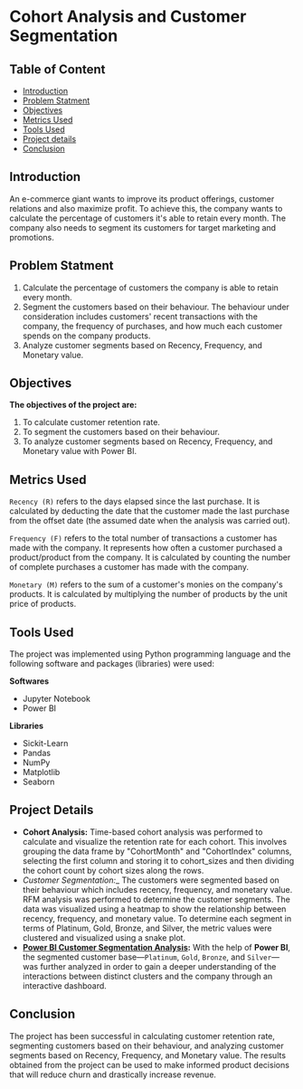 <h1>Cohort Analysis and Customer Segmentation</h1>

<h2>Table of Content</h2>

<ul>
    <li><a href="#intro">Introduction</a></li>
    <li><a href="#statement">Problem Statment</a></li>
    <li><a href="#obj">Objectives</a></li>
    <li><a href="#metrics">Metrics Used</a></li>
    <li><a href="#tools">Tools Used</a></li>
    <li><a href="#details">Project details</a></li>
    <li><a href="#conclusion">Conclusion</a></li>
</ul>

<a id="intro"></a>
<h2>Introduction</h2>

An e-commerce giant wants to improve its product offerings, customer relations and also maximize profit. To achieve this, the company wants to calculate the percentage of customers it's able to retain every month. The company also needs to segment its customers for target marketing and promotions.       
  
<a id="statement"></a>
<h2>Problem Statment</h2>

1. Calculate the percentage of customers the company is able to retain every month.
2. Segment the customers based on their behaviour. The behaviour under consideration includes customers' recent transactions with the company, the frequency of purchases, and how much each customer spends on the company products.
3. Analyze customer segments based on Recency, Frequency, and Monetary value.

<a id="obj"></a>
<h2>Objectives</h2>

<b>The objectives of the project are:</b>

1. To calculate customer retention rate.
2. To segment the customers based on their behaviour.
3. To analyze customer segments based on Recency, Frequency, and Monetary value with Power BI.

<a id="metrics"></a>
<h2>Metrics Used</h2>

<code>Recency (R)</code> refers to the days elapsed since the last purchase. It is calculated by deducting the date that the customer made the last purchase from the offset date (the assumed date when the analysis was carried out).

<code>Frequency (F)</code> refers to the total number of transactions a customer has made with the company. It represents how often a customer purchased a product/product from the company. It is calculated by counting the number of complete purchases a customer has made with the company.

`Monetary (M)` refers to the sum of a customer's monies on the company's products. It is calculated by multiplying the number of products by the unit price of products.

<a id="tools"></a>
<h2>Tools Used</h2>

The project was implemented using Python programming language and the following software and packages (libraries) were used:

<b>Softwares</b>

- Jupyter Notebook
- Power BI

<b>Libraries</b>

- Sickit-Learn
- Pandas
- NumPy
- Matplotlib
- Seaborn

<a id="details"></a>
<h2>Project Details</h2>

- <b>Cohort Analysis:</b> Time-based cohort analysis was performed to calculate and visualize the retention rate for each cohort. This involves grouping the data frame by "CohortMonth" and "CohortIndex" columns, selecting the first column and storing it to cohort_sizes and then dividing the cohort count by cohort sizes along the rows.
- _Customer Segmentation:__ The customers were segmented based on their behaviour which includes recency, frequency, and monetary value. RFM analysis was performed to determine the customer segments. The data was visualized using a heatmap to show the relationship between recency, frequency, and monetary value. To determine each segment in terms of Platinum, Gold, Bronze, and Silver, the metric values were clustered and visualized using a snake plot.
- __[Power BI Customer Segmentation Analysis](https://app.powerbi.com/view?r=eyJrIjoiODVlOTFmZjYtYzRiNi00MTk0LWFhMDktOGJiMWEzNWJkYzNhIiwidCI6ImRmODY3OWNkLWE4MGUtNDVkOC05OWFjLWM4M2VkN2ZmOTVhMCJ9):__ With the help of __Power BI__, the segmented customer base—`Platinum`, `Gold`, `Bronze`, and `Silver`—was further analyzed in order to gain a deeper understanding of the interactions between distinct clusters and the company through an interactive dashboard.

<a id="conclusion"></a>
<h2>Conclusion</h2>

The project has been successful in calculating customer retention rate, segmenting customers based on their behaviour, and analyzing customer segments based on Recency, Frequency, and Monetary value. The results obtained from the project can be used to make informed product decisions that will reduce churn and drastically increase revenue.

